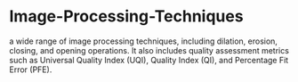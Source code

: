 # Image-Processing-Techniques
a wide range of image processing techniques, including dilation, erosion, closing, and opening operations. It also includes quality assessment metrics such as Universal Quality Index (UQI), Quality Index (QI), and Percentage Fit Error (PFE).
